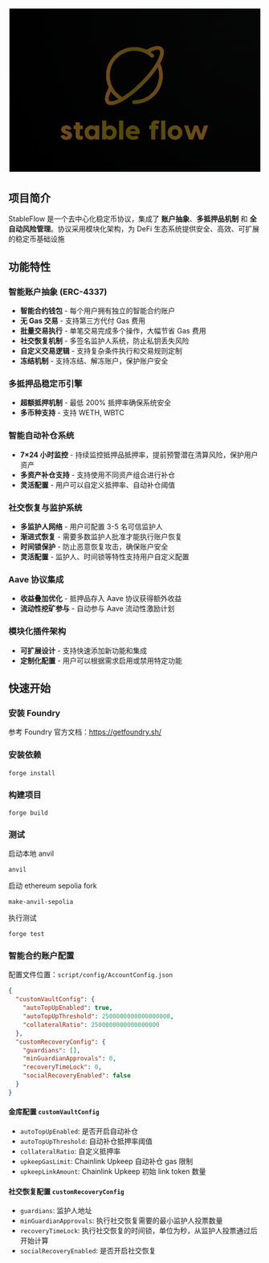 <h1 align="center">
  <img src="assets/logo.png" alt="Markdownify" width="500">
</h1>

## 项目简介

StableFlow 是一个去中心化稳定币协议，集成了 **账户抽象**、**多抵押品机制** 和 **全自动风险管理**。协议采用模块化架构，为 DeFi 生态系统提供安全、高效、可扩展的稳定币基础设施

## 功能特性

### 智能账户抽象 (ERC-4337)
- **智能合约钱包** - 每个用户拥有独立的智能合约账户
- **无 Gas 交易** - 支持第三方代付 Gas 费用
- **批量交易执行** - 单笔交易完成多个操作，大幅节省 Gas 费用
- **社交恢复机制** - 多签名监护人系统，防止私钥丢失风险
- **自定义交易逻辑** - 支持复杂条件执行和交易规则定制
- **冻结机制** - 支持冻结、解冻账户，保护账户安全

### 多抵押品稳定币引擎
- **超额抵押机制** - 最低 200% 抵押率确保系统安全
- **多币种支持** - 支持 WETH, WBTC

### 智能自动补仓系统
- **7×24 小时监控** - 持续监控抵押品抵押率，提前预警潜在清算风险，保护用户资产
- **多资产补仓支持** - 支持使用不同资产组合进行补仓
- **灵活配置** - 用户可以自定义抵押率、自动补仓阈值

### 社交恢复与监护系统
- **多监护人网络** - 用户可配置 3-5 名可信监护人
- **渐进式恢复** - 需要多数监护人批准才能执行账户恢复
- **时间锁保护** - 防止恶意恢复攻击，确保账户安全
- **灵活配置** - 监护人、时间锁等特性支持用户自定义配置

### Aave 协议集成
- **收益叠加优化** - 抵押品存入 Aave 协议获得额外收益
- **流动性挖矿参与** - 自动参与 Aave 流动性激励计划

### 模块化插件架构
- **可扩展设计** - 支持快速添加新功能和集成
- **定制化配置** - 用户可以根据需求启用或禁用特定功能

## 快速开始

### 安装 Foundry

参考 Foundry 官方文档：https://getfoundry.sh/

### 安装依赖

```shell
forge install
```

### 构建项目

```shell
forge build
```

### 测试

启动本地 anvil

```shell
anvil
```

启动 ethereum sepolia fork

```shell
make-anvil-sepolia
```

执行测试

```shell
forge test
```

### 智能合约账户配置

配置文件位置：`script/config/AccountConfig.json`

```json
{
  "customVaultConfig": {
    "autoTopUpEnabled": true,
    "autoTopUpThreshold": 2500000000000000000,
    "collateralRatio": 2500000000000000000
  },
  "customRecoveryConfig": {
    "guardians": [],
    "minGuardianApprovals": 0,
    "recoveryTimeLock": 0,
    "socialRecoveryEnabled": false
  }
}
```

#### 金库配置 `customVaultConfig`

- `autoTopUpEnabled`: 是否开启自动补仓
- `autoTopUpThreshold`: 自动补仓抵押率阈值
- `collateralRatio`: 自定义抵押率
- `upkeepGasLimit`: Chainlink Upkeep 自动补仓 gas 限制
- `upkeepLinkAmount`: Chainlink Upkeep 初始 link token 数量

#### 社交恢复配置 `customRecoveryConfig`

- `guardians`: 监护人地址
- `minGuardianApprovals`: 执行社交恢复需要的最小监护人投票数量
- `recoveryTimeLock`: 执行社交恢复的时间锁，单位为秒，从监护人投票通过后开始计算
- `socialRecoveryEnabled`: 是否开启社交恢复

